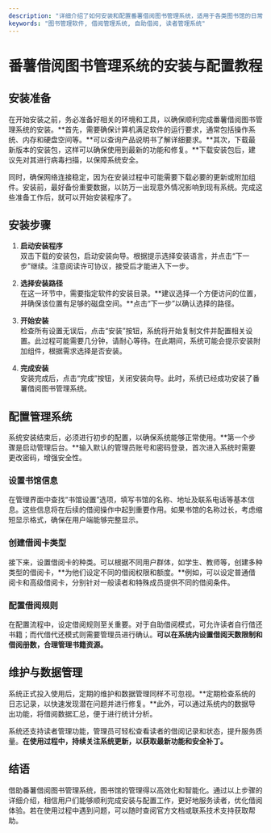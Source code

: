 ```yaml
---
description: "详细介绍了如何安装和配置番薯借阅图书管理系统，适用于各类图书馆的日常管理。"
keywords: "图书管理软件, 借阅管理系统, 自助借阅, 读者管理系统"
---
```

# 番薯借阅图书管理系统的安装与配置教程

## 安装准备

在开始安装之前，务必准备好相关的环境和工具，以确保顺利完成番薯借阅图书管理系统的安装。**首先，需要确保计算机满足软件的运行要求，通常包括操作系统、内存和硬盘空间等。**可以查询产品说明书了解详细要求。**其次，下载最新版本的安装包，这样可以确保使用到最新的功能和修复。**下载安装包后，建议先对其进行病毒扫描，以保障系统安全。

同时，确保网络连接稳定，因为在安装过程中可能需要下载必要的更新或附加组件。安装前，最好备份重要数据，以防万一出现意外情况影响到现有系统。完成这些准备工作后，就可以开始安装程序了。

## 安装步骤

1. **启动安装程序**  
   双击下载的安装包，启动安装向导。根据提示选择安装语言，并点击“下一步”继续。注意阅读许可协议，接受后才能进入下一步。

2. **选择安装路径**  
   在这一环节中，需要指定软件的安装目录。**建议选择一个方便访问的位置，并确保该位置有足够的磁盘空间。**点击“下一步”以确认选择的路径。

3. **开始安装**  
   检查所有设置无误后，点击“安装”按钮，系统将开始复制文件并配置相关设置。此过程可能需要几分钟，请耐心等待。在此期间，系统可能会提示安装附加组件，根据需求选择是否安装。

4. **完成安装**  
   安装完成后，点击“完成”按钮，关闭安装向导。此时，系统已经成功安装了番薯借阅图书管理系统。

## 配置管理系统

系统安装结束后，必须进行初步的配置，以确保系统能够正常使用。**第一个步骤是启动管理后台。**输入默认的管理员账号和密码登录，首次进入系统时需要更改密码，增强安全性。

### 设置书馆信息

在管理界面中查找“书馆设置”选项，填写书馆的名称、地址及联系电话等基本信息。这些信息将在后续的借阅操作中起到重要作用。如果书馆的名称过长，考虑缩短显示格式，确保在用户端能够完整显示。

### 创建借阅卡类型

接下来，设置借阅卡的种类。可以根据不同用户群体，如学生、教师等，创建多种类型的借阅卡，**为他们设定不同的借阅权限和额度。**例如，可以设定普通借阅卡和高级借阅卡，分别针对一般读者和特殊成员提供不同的借阅条件。

### 配置借阅规则

在配置流程中，设定借阅规则至关重要。对于自助借阅模式，可允许读者自行借还书籍；而代借代还模式则需要管理员进行确认。**可以在系统内设置借阅天数限制和借阅册数，合理管理书籍资源。**

## 维护与数据管理

系统正式投入使用后，定期的维护和数据管理同样不可忽视。**定期检查系统的日志记录，以快速发现潜在问题并进行修复。**此外，可以通过系统内的数据导出功能，将借阅数据汇总，便于进行统计分析。

系统还支持读者管理功能，管理员可轻松查看读者的借阅记录和状态，提升服务质量。**在使用过程中，持续关注系统更新，以获取最新功能和安全补丁。**

## 结语

借助番薯借阅图书管理系统，图书馆的管理得以高效化和智能化。通过以上步骤的详细介绍，相信用户们能够顺利完成安装与配置工作，更好地服务读者，优化借阅体验。若在使用过程中遇到问题，可以随时查阅官方文档或联系技术支持获取帮助。
